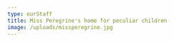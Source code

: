 ```yaml
---
type: ourStaff
title: Miss Peregrine's home for peculiar children
image: /uploads/missperegrine.jpg
---
```


